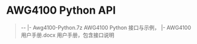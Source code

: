 # AWG4100 Python API

> --
>  |- Awg4100-Python.7z  AWG4100 Python 接口与示例，
>  |- AWG4100用户手册.docx   用户手册，包含接口说明